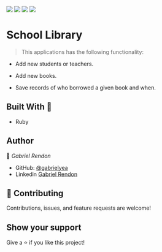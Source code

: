 ![](https://img.shields.io/badge/Academic-blue)
![](https://img.shields.io/badge/HTML-red)
![](https://img.shields.io/badge/JavaScript-yellow)
![](https://img.shields.io/badge/SCSS-pink)

# School Library
> This applications has the following functionality:
- Add new students or teachers.
    
- Add new books.
    
- Save records of who borrowed a given book and when.


## Built With 🔨
- Ruby

## Author
👤 *Gabriel Rendon*
- GitHub: [@gabrielyea](https://github.com/gabrielyea)
- Linkedin [Gabriel Rendon](https://www.linkedin.com/in/gabriel-rendon-paredes/)


## 🤝 Contributing
Contributions, issues, and feature requests are welcome!

## Show your support
Give a ⭐️ if you like this project!

